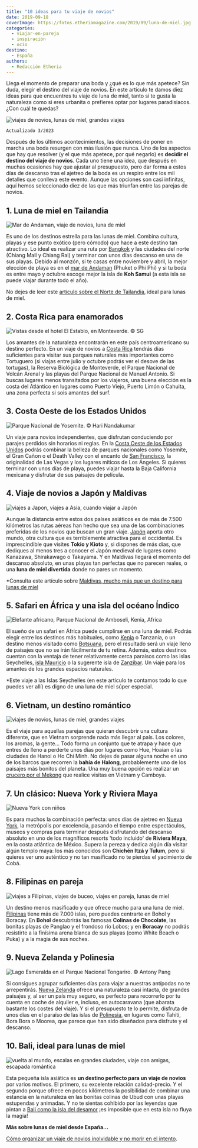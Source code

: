 ```yaml
---
title: "10 ideas para tu viaje de novios"
date: 2019-09-18
coverImage: https://fotos.etheriamagazine.com/2019/09/luna-de-miel.jpg
categories: 
  - viajar-en-pareja
  - inspiración
  - ocio
destino: 
  - España
authors: 
  - Redacción Etheria
---
```


Llega el momento de preparar una boda y ¿qué es lo que más apetece? Sin duda, elegir el 
destino del viaje de novios. En este artículo te damos diez ideas para que encuentres tu 
viaje de luna de miel, tanto si te gusta la naturaleza como si eres urbanita o prefieres 
optar por lugares paradisiacos. ¿Con cuál te quedas? 

![viajes de novios, lunas de miel, grandes viajes](https://fotos.etheriamagazine.com/2019/09/viajes-de-novios.jpg "¿Has elegido ya el destino de tu luna de miel? © Tatiana Gonzales")

```
Actualizado 3/2023
```

Después de los últimos acontecimientos, las decisiones de poner en marcha una boda 
resurgen con más ilusión que nunca. Uno de los aspectos que hay que resolver (y el que 
más apetece, por qué negarlo) es **decidir el destino del viaje de novios**. Cada uno 
tiene una idea, que después en muchas ocasiones hay que ajustar al presupuesto, pero dar 
forma a estos días de descanso tras el ajetreo de la boda es un respiro entre los mil 
detalles que conlleva este evento. Aunque las opciones son casi infinitas, aquí hemos 
seleccionado diez de las que más triunfan entre las parejas de novios. 

## 1\. Luna de miel en Tailandia

![Mar de Andaman, viaje de novios, luna de miel](https://fotos.etheriamagazine.com/2018/05/7-Playa-desierta-mar-Andaman.jpg "Playa desierta en el mar de Andaman. © SG")

Es uno de los destinos estrella para las lunas de miel. Combina cultura, playas y ese 
punto exótico (pero cómodo) que hace a este destino tan atractivo. Lo ideal es realizar 
una ruta por [Bangkok](https://etheriamagazine.com/2018/06/28/tres-dias-en-bangkok/) y 
las ciudades del norte (Chiang Mail y Chiang Rai) y terminar con unos días descanso en 
una de sus playas. Debido al monzón, si te casas entre noviembre y abril, la mejor 
elección de playa es en el [mar de 
Andaman](https://etheriamagazine.com/2018/06/16/viaje-parejas-mar-de-andaman/) (Phuket o 
Phi Phi) y si tu boda es entre mayo y octubre escoge mejor la isla de **Koh Samui** (a 
esta isla se puede viajar durante todo el año). 

No dejes de leer este [artículo sobre el Norte de 
Tailandia](https://etheriamagazine.com/2021/01/08/chiang-mai-explora-en-3-dias-la-tailandia-mas-espiritual/), 
ideal para lunas de miel. 

## 2\. Costa Rica para enamorados

![](https://fotos.etheriamagazine.com/2018/05/Costa-Rica-Monteverde-hotel-El-Establo.jpg "Vistas desde el hotel El Establo, en Monteverde. © SG")

Los amantes de la naturaleza encontrarán en este país centroamericano su destino 
perfecto. En un viaje de novios a [Costa Rica](https://www.visitcostarica.com/es) 
tendrás días suficientes para visitar sus parques naturales más importantes como 
Tortuguero (si viajas entre julio y octubre podrás ver el desove de las tortugas), la 
Reserva Biológica de Monteverde, el Parque Nacional de Volcán Arenal y las playas del 
Parque Nacional de Manuel Antonio. Si buscas lugares menos transitados por los viajeros, 
una buena elección es la costa del Atlántico en lugares como Puerto Viejo, Puerto Limón 
o Cahuita, una zona perfecta si sois amantes del surf. 

## 3\. Costa Oeste de los Estados Unidos

![](https://fotos.etheriamagazine.com/2019/09/viajes-novios-yosemite.jpg "Parque Nacional de Yosemite. © Hari Nandakumar")

Un viaje para novios independientes, que disfrutan conduciendo por parajes perdidos sin 
horarios ni reglas. En la [Costa Oeste de los Estados 
Unidos](https://etheriamagazine.com/2019/07/18/ruta-california-por-el-lejano-oeste-americano/) 
podrás combinar la belleza de parques nacionales como Yosemite, el Gran Cañon o el Death 
Valley con el encanto de [San 
Francisco](https://etheriamagazine.com/2018/07/12/10-visitas-imprescindibles-en-san-francisco/), 
la originalidad de Las Vegas y los lugares míticos de Los Ángeles. Si quieres terminar 
con unos días de playa, puedes viajar hasta la Baja California mexicana y disfrutar de 
sus paisajes de película. 

## 4\. Viaje de novios a Japón y Maldivas

![viajes a Japon, viajes a Asia, cuando viajar a Japón](https://fotos.etheriamagazine.com/2019/06/Preparar-viaje-Japon-primavera.jpg "Camino del Filósofo en Kioto. © SG")

Aunque la distancia entre estos dos países asiáticos es de más de 7.500 kilómetros las 
rutas aéreas han hecho que sea una de las combinaciones preferidas de los novios que 
buscan un gran viaje. [Japón](https://etheriamagazine.com/2019/06/18/como-organizar-un-viaje-a-japon/) 
aporta otro mundo, otra cultura que es terriblemente atractiva para el occidental. Es 
imprescindible que visites **Tokio y Kioto** y, si dispones de más días, que dediques al 
menos tres a conocer el Japón medieval de lugares como Kanazawa, Shirakawago o Takayama. 
Y en Maldivas llegará el momento del descanso absoluto, en unas playas tan perfectas que 
no parecen reales, o una **luna de miel divertida** donde no pares un momento. 

\*Consulta este artículo sobre [Maldivas, mucho más que un destino para lunas de 
miel](https://etheriamagazine.com/2021/03/23/guia-que-hacer-en-maldivas-buceo-surf/) 

## 5\. Safari en África y una isla del océano Índico

![Elefante africano, Parque Nacional de Amboseli, Kenia, Africa](https://fotos.etheriamagazine.com/2018/10/elefantes-amboseli-viaje-mujeres-kenia.jpg "Elefante en el Parque Nacional Amboseli (Kenia).")

El sueño de un safari en África puede cumplirse en una luna de miel. Podrás elegir entre 
los destinos más habituales, como [Kenia](https://etheriamagazine.com/2018/10/25/10-flechazos-para-viajar-a-kenia/) 
o Tanzania, o un destino menos visitado como [Botsuana](https://etheriamagazine.com/2018/11/22/botsuana-10-razones-para-sentirte-la-reina-de-africa/), 
pero el resultado será un viaje lleno de paisajes que no se irán fácilmente de tu 
retina. Además, estos destinos cuentan con la ventaja de tener relativamente cerca 
paraísos como las islas Seychelles, [isla 
Mauricio](https://etheriamagazine.com/2019/03/26/viajes-mujeres-mejores-planes-en-mauricio/) 
o la sugerente isla de [Zanzíbar](https://etheriamagazine.com/2018/11/30/mujeres-que-viajan-a-zanzibar-que-ver-en-tanzania/). 
Un viaje para los amantes de los grandes espacios naturales. 

\*Este viaje a las Islas Seychelles (en este artículo te contamos todo lo que puedes ver 
allí) es digno de una luna de miel súper especial. 

## 6\. Vietnam, un destino romántico

![viajes de novios, lunas de miel, grandes viajes](https://fotos.etheriamagazine.com/2019/09/viajes-novios-vietnam.jpg "Paisaje de arrozales del norte de Vietnam. © Peter Hammer")

Es el viaje para aquellas parejas que quieran descubrir una cultura diferente, que en 
Vietnam sorprende nada más llegar al país. Los colores, los aromas, la gente... Todo 
forma un conjunto que te atrapa y hace que entres de lleno a perderte unos días por 
lugares como Hue, Hoaian o las ciudades de Hanoi o Ho Chi Minh. No dejes de pasar alguna 
noche en uno de los barcos que recorren la **bahía de Halong**, probablemente uno de los 
paisajes más bonitos del planeta. Una muy buena opción es realizar un [crucero por el 
Mekong](https://etheriamagazine.com/2019/09/13/crucero-por-el-mekong-excursiones-vietnam-y-camboya/) 
que realice visitas en Vietnam y Camboya. 

## 7\. Un clásico: Nueva York y Riviera Maya

![Nueva York con niños](https://fotos.etheriamagazine.com/2018/05/2-Nueva-York-Central-Park.jpg "Lago de Central Park, en Nueva York. © SG")

Es para muchos la combinación perfecta: unos días de ajetreo en [Nueva 
York](https://etheriamagazine.com/2019/05/17/viaje-con-amigas-nueva-york-primavera/), la 
metrópolis por excelencia, pasando el tiempo entre espectáculos, museos y compras para 
terminar después disfrutando del descanso absoluto en uno de los magníficos resorts 
'todo incluido' de **Riviera Maya**, en la costa atlántica de México. Supera la pereza y 
dedica algún día visitar algún templo maya: los más conocidos son **Chichén Itzá y 
Tulum**, pero si quieres ver uno auténtico y no tan masificado no te pierdas el 
yacimiento de Cobá. 

## 8\. Filipinas en pareja

![viajes a Filipinas, viajes de buceo, viajes en pareja, lunas de miel](https://fotos.etheriamagazine.com/2019/05/Filipinas-bohol-playa.jpg "Playa de la isla de Bohol.")

Un destino menos masificado y que ofrece mucho para una luna de miel. [Filipinas](https://etheriamagazine.com/2019/06/07/viaje-parejas-luna-miel-boracay-bohol-filipinas/) 
tiene más de 7.000 islas, pero puedes centrarte en Bohol y Boracay. En **Bohol** 
descubrirás las famosas **Colinas de Chocolate**, las bonitas playas de Panglao y el 
frondoso río Lobos; y en **Boracay** no podrás resistirte a la finísima arena blanca de 
sus playas (como White Beach o Puka) y a la magia de sus noches. 

## 9\. Nueva Zelanda y Polinesia

![](https://fotos.etheriamagazine.com/2019/07/Nueva-Zelanda-lago-Tongariro.jpg "Lago Esmeralda en el Parque Nacional Tongariro. © Antony Pang")

Si consigues agrupar suficientes días para viajar a nuestras antípodas no te 
arrepentirás. [Nueva 
Zelanda](https://etheriamagazine.com/2018/08/21/nueva-zelanda-en-autocaravana/) ofrece 
una naturaleza casi intacta, de grandes paisajes y, al ser un país muy seguro, es 
perfecto para recorrerlo por tu cuenta en coche de alquiler e, incluso, en autocaravana 
(que abarata bastante los costes del viaje). Y si el presupuesto te lo permite, disfruta 
de unos días en el paraíso de las islas de [Polinesia](https://tahititourisme.es/es-es/), 
en lugares como Tahití, Bora Bora o Moorea, que parece que han sido diseñados para 
disfrute y el descanso. 

## 10\. Bali, ideal para lunas de miel

![vuelta al mundo, escalas en grandes ciudades, viaje con amigas, escapada romántica](https://fotos.etheriamagazine.com/2019/03/Bali-Ulun-Danu-Beratan-temple.jpg "Templos de Ulun Danu Beratan en Bali. © Sebastian Pena.")

Esta pequeña isla asiática es **un destino perfecto para un viaje de novios** por varios 
motivos. El primero, su excelente relación calidad-precio. Y el segundo porque ofrece en 
pocos kilómetros la posibilidad de combinar una estancia en la naturaleza en las bonitas 
colinas de Ubud con unas playas estupendas y animadas. Y no te sientas cohibido por las 
leyendas que pintan a [Bali como la isla del 
desamor](https://etheriamagazine.com/2019/07/23/luna-miel-bali-maldicion-ruptura/) ¡es 
imposible que en esta isla no fluya la magia! 

**Más sobre lunas de miel desde España...** 

[Cómo organizar un viaje de novios inolvidable y no morir en el 
intento](https://etheriamagazine.com/2021/01/13/como-organizar-viaje-de-novios-o-luna-de-miel/).
